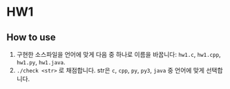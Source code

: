 # HW1
## How to use
1. 구현한 소스파일을 언어에 맞게 다음 중 하나로 이름을 바꿉니다: `hw1.c`, `hw1.cpp`, `hw1.py`, `hw1.java`.
2. `./check <str>` 로 채점합니다. str은 `c`, `cpp`, `py`, `py3`, `java` 중 언어에 맞게 선택합니다.